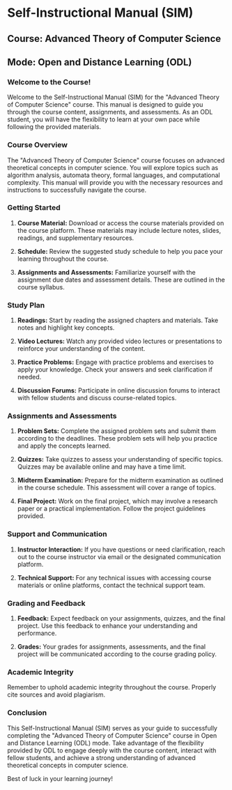 # Self-Instructional Manual (SIM)
## Course: Advanced Theory of Computer Science
## Mode: Open and Distance Learning (ODL)

### Welcome to the Course!

Welcome to the Self-Instructional Manual (SIM) for the "Advanced Theory of Computer Science" course. This manual is designed to guide you through the course content, assignments, and assessments. As an ODL student, you will have the flexibility to learn at your own pace while following the provided materials.

### Course Overview

The "Advanced Theory of Computer Science" course focuses on advanced theoretical concepts in computer science. You will explore topics such as algorithm analysis, automata theory, formal languages, and computational complexity. This manual will provide you with the necessary resources and instructions to successfully navigate the course.

### Getting Started

1. **Course Material:** Download or access the course materials provided on the course platform. These materials may include lecture notes, slides, readings, and supplementary resources.

2. **Schedule:** Review the suggested study schedule to help you pace your learning throughout the course.

3. **Assignments and Assessments:** Familiarize yourself with the assignment due dates and assessment details. These are outlined in the course syllabus.

### Study Plan

1. **Readings:** Start by reading the assigned chapters and materials. Take notes and highlight key concepts.

2. **Video Lectures:** Watch any provided video lectures or presentations to reinforce your understanding of the content.

3. **Practice Problems:** Engage with practice problems and exercises to apply your knowledge. Check your answers and seek clarification if needed.

4. **Discussion Forums:** Participate in online discussion forums to interact with fellow students and discuss course-related topics.

### Assignments and Assessments

1. **Problem Sets:** Complete the assigned problem sets and submit them according to the deadlines. These problem sets will help you practice and apply the concepts learned.

2. **Quizzes:** Take quizzes to assess your understanding of specific topics. Quizzes may be available online and may have a time limit.

3. **Midterm Examination:** Prepare for the midterm examination as outlined in the course schedule. This assessment will cover a range of topics.

4. **Final Project:** Work on the final project, which may involve a research paper or a practical implementation. Follow the project guidelines provided.

### Support and Communication

1. **Instructor Interaction:** If you have questions or need clarification, reach out to the course instructor via email or the designated communication platform.

2. **Technical Support:** For any technical issues with accessing course materials or online platforms, contact the technical support team.

### Grading and Feedback

1. **Feedback:** Expect feedback on your assignments, quizzes, and the final project. Use this feedback to enhance your understanding and performance.

2. **Grades:** Your grades for assignments, assessments, and the final project will be communicated according to the course grading policy.

### Academic Integrity

Remember to uphold academic integrity throughout the course. Properly cite sources and avoid plagiarism.

### Conclusion

This Self-Instructional Manual (SIM) serves as your guide to successfully completing the "Advanced Theory of Computer Science" course in Open and Distance Learning (ODL) mode. Take advantage of the flexibility provided by ODL to engage deeply with the course content, interact with fellow students, and achieve a strong understanding of advanced theoretical concepts in computer science.

Best of luck in your learning journey!

